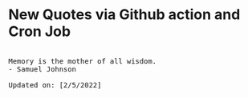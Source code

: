 # New Quotes via Github action and Cron Job

<pre>
<!-- #quote -->
Memory is the mother of all wisdom.
- Samuel Johnson

Updated on: [2/5/2022]
<!-- #quoteEnd -->
</pre>
